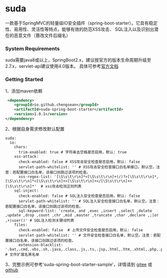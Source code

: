 # suda

一款基于SpringMVC的轻量级IO安全插件（spring-boot-starter）。它具有稳定性、易用性、灵活性等特点，能够有效的防范XSS攻击、 
SQL注入以及识别出潜在的恶意文件（篡改文件后缀名）

### System Requirements
suda需要java8或以上，SpringBoot2.x，建议按官方的版本生命周期升级至2.7.x，servlet-api建议使用4.0版本。
具体可参考[官方文档](https://docs.spring.io/spring-boot/docs/2.7.18/reference/html/getting-started.html#getting-started.system-requirements)

### Getting Started
1、添加maven依赖
```xml
 <dependency>
    <groupId>io.github.chengsean</groupId>
    <artifactId>suda-spring-boot-starter</artifactId>
    <version>1.0.1</version>
</dependency>
```
2、根据自身需求修改默认配置
```
suda:
  io:
    chars: 
      trim-enabled: true # 字符串去空格是否启用，默认: true
    xss-attack: 
      check-enabled: false # XSS攻击安全检查是否启用，默认: false
      servlet-path-whitelist: '' # XSS攻击安全检查接口白名单接口，默认空。注意：若配置接口白名单，该接口则跳过该项的检查。
      xss-regex-list: '[\S\s\t\r\n]*<[\S\s\t\r\n]+(/)?>[\S\s\t\r\n]*, [\S\s\t\r\n]*<[\S\s\t\r\n]+>[\S\s\t\r\n]+</[\S\s\t\r\n]+>[\S\s\t\r\n]*'  # xss攻击检测正则列表
    sql-inject:
      check-enabled: false # SQL注入安全检查是否启用，默认: false
      servlet-path-whitelist: '' # SQL注入安全检查接口白名单，默认空。注意：若配置接口白名单，该接口则跳过该项的检查。
      sql-keyword-list: 'create, and ,exec ,insert ,select ,delete ,update ,drop ,count ,chr ,mid ,master ,truncate ,char ,declare ,;|or ,+|user()' # SQL注入检测关键词列表
    files:
      check-enabled: false  # 上传文件安全检查是否启用，默认: false
      servlet-path-whitelist: '' # 文件安全检查接口白名单，默认空。注意：若配置接口白名单，该接口则跳过该项的检查。
      extension-blacklist: '.bat,.cmd,.vbs,.sh,.java,.class,.js,.ts,.jsp,.html,.htm,.xhtml,.php,.py' # 文件扩展名黑名单
```
3、完整示例可参考'suda-spring-boot-starter-sample'，详情请到 [gitee](https://gitee.com/chengsean/suda) 或 [github](https://github.com/chengsean/suda)